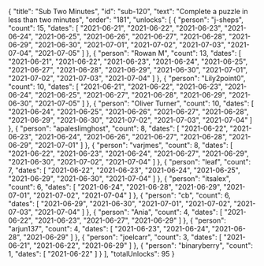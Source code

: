 {
  "title": "Sub Two Minutes",
  "id": "sub-120",
  "text": "Complete a puzzle in less than two minutes",
  "order": "181",
  "unlocks": [
    {
      "person": "j-sheps",
      "count": 15,
      "dates": [
        "2021-06-21",
        "2021-06-22",
        "2021-06-23",
        "2021-06-24",
        "2021-06-25",
        "2021-06-26",
        "2021-06-27",
        "2021-06-28",
        "2021-06-29",
        "2021-06-30",
        "2021-07-01",
        "2021-07-02",
        "2021-07-03",
        "2021-07-04",
        "2021-07-05"
      ]
    },
    {
      "person": "Rowan M",
      "count": 13,
      "dates": [
        "2021-06-21",
        "2021-06-22",
        "2021-06-23",
        "2021-06-24",
        "2021-06-25",
        "2021-06-27",
        "2021-06-28",
        "2021-06-29",
        "2021-06-30",
        "2021-07-01",
        "2021-07-02",
        "2021-07-03",
        "2021-07-04"
      ]
    },
    {
      "person": "Lily2point0",
      "count": 10,
      "dates": [
        "2021-06-21",
        "2021-06-22",
        "2021-06-23",
        "2021-06-24",
        "2021-06-25",
        "2021-06-27",
        "2021-06-28",
        "2021-06-29",
        "2021-06-30",
        "2021-07-05"
      ]
    },
    {
      "person": "Oliver Turner",
      "count": 10,
      "dates": [
        "2021-06-24",
        "2021-06-25",
        "2021-06-26",
        "2021-06-27",
        "2021-06-28",
        "2021-06-29",
        "2021-06-30",
        "2021-07-02",
        "2021-07-03",
        "2021-07-04"
      ]
    },
    {
      "person": "apaleslimghost",
      "count": 8,
      "dates": [
        "2021-06-22",
        "2021-06-23",
        "2021-06-24",
        "2021-06-26",
        "2021-06-27",
        "2021-06-28",
        "2021-06-29",
        "2021-07-01"
      ]
    },
    {
      "person": "varjmes",
      "count": 8,
      "dates": [
        "2021-06-22",
        "2021-06-23",
        "2021-06-24",
        "2021-06-27",
        "2021-06-29",
        "2021-06-30",
        "2021-07-02",
        "2021-07-04"
      ]
    },
    {
      "person": "leaf",
      "count": 7,
      "dates": [
        "2021-06-22",
        "2021-06-23",
        "2021-06-24",
        "2021-06-25",
        "2021-06-29",
        "2021-06-30",
        "2021-07-04"
      ]
    },
    {
      "person": "itsalex",
      "count": 6,
      "dates": [
        "2021-06-24",
        "2021-06-28",
        "2021-06-29",
        "2021-07-01",
        "2021-07-02",
        "2021-07-04"
      ]
    },
    {
      "person": "cb",
      "count": 6,
      "dates": [
        "2021-06-29",
        "2021-06-30",
        "2021-07-01",
        "2021-07-02",
        "2021-07-03",
        "2021-07-04"
      ]
    },
    {
      "person": "Ania",
      "count": 4,
      "dates": [
        "2021-06-22",
        "2021-06-23",
        "2021-06-27",
        "2021-06-29"
      ]
    },
    {
      "person": "arjun137",
      "count": 4,
      "dates": [
        "2021-06-23",
        "2021-06-24",
        "2021-06-28",
        "2021-06-29"
      ]
    },
    {
      "person": "joelcarr",
      "count": 3,
      "dates": [
        "2021-06-21",
        "2021-06-22",
        "2021-06-29"
      ]
    },
    {
      "person": "binaryberry",
      "count": 1,
      "dates": [
        "2021-06-22"
      ]
    }
  ],
  "totalUnlocks": 95
}